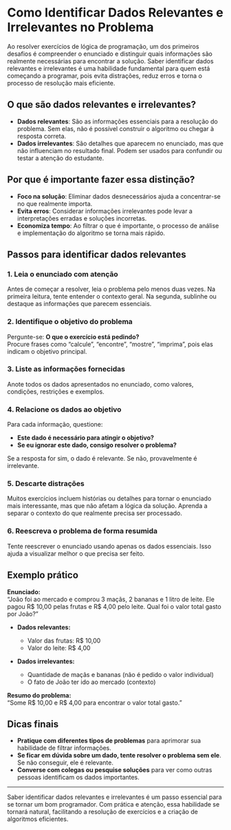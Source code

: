 
# Como Identificar Dados Relevantes e Irrelevantes no Problema

Ao resolver exercícios de lógica de programação, um dos primeiros desafios é compreender o enunciado e distinguir quais informações são realmente necessárias para encontrar a solução. Saber identificar dados relevantes e irrelevantes é uma habilidade fundamental para quem está começando a programar, pois evita distrações, reduz erros e torna o processo de resolução mais eficiente.

## O que são dados relevantes e irrelevantes?

- **Dados relevantes**: São as informações essenciais para a resolução do problema. Sem elas, não é possível construir o algoritmo ou chegar à resposta correta.
- **Dados irrelevantes**: São detalhes que aparecem no enunciado, mas que não influenciam no resultado final. Podem ser usados para confundir ou testar a atenção do estudante.

## Por que é importante fazer essa distinção?

- **Foco na solução**: Eliminar dados desnecessários ajuda a concentrar-se no que realmente importa.
- **Evita erros**: Considerar informações irrelevantes pode levar a interpretações erradas e soluções incorretas.
- **Economiza tempo**: Ao filtrar o que é importante, o processo de análise e implementação do algoritmo se torna mais rápido.

## Passos para identificar dados relevantes

### 1. Leia o enunciado com atenção

Antes de começar a resolver, leia o problema pelo menos duas vezes. Na primeira leitura, tente entender o contexto geral. Na segunda, sublinhe ou destaque as informações que parecem essenciais.

### 2. Identifique o objetivo do problema

Pergunte-se: **O que o exercício está pedindo?**  
Procure frases como “calcule”, “encontre”, “mostre”, “imprima”, pois elas indicam o objetivo principal.

### 3. Liste as informações fornecidas

Anote todos os dados apresentados no enunciado, como valores, condições, restrições e exemplos.

### 4. Relacione os dados ao objetivo

Para cada informação, questione:  
- **Este dado é necessário para atingir o objetivo?**
- **Se eu ignorar este dado, consigo resolver o problema?**

Se a resposta for sim, o dado é relevante. Se não, provavelmente é irrelevante.

### 5. Descarte distrações

Muitos exercícios incluem histórias ou detalhes para tornar o enunciado mais interessante, mas que não afetam a lógica da solução. Aprenda a separar o contexto do que realmente precisa ser processado.

### 6. Reescreva o problema de forma resumida

Tente reescrever o enunciado usando apenas os dados essenciais. Isso ajuda a visualizar melhor o que precisa ser feito.

## Exemplo prático

**Enunciado:**  
“João foi ao mercado e comprou 3 maçãs, 2 bananas e 1 litro de leite. Ele pagou R$ 10,00 pelas frutas e R$ 4,00 pelo leite. Qual foi o valor total gasto por João?”

- **Dados relevantes:**  
  - Valor das frutas: R$ 10,00  
  - Valor do leite: R$ 4,00

- **Dados irrelevantes:**  
  - Quantidade de maçãs e bananas (não é pedido o valor individual)  
  - O fato de João ter ido ao mercado (contexto)

**Resumo do problema:**  
“Some R$ 10,00 e R$ 4,00 para encontrar o valor total gasto.”

## Dicas finais

- **Pratique com diferentes tipos de problemas** para aprimorar sua habilidade de filtrar informações.
- **Se ficar em dúvida sobre um dado, tente resolver o problema sem ele**. Se não conseguir, ele é relevante.
- **Converse com colegas ou pesquise soluções** para ver como outras pessoas identificam os dados importantes.

---

Saber identificar dados relevantes e irrelevantes é um passo essencial para se tornar um bom programador. Com prática e atenção, essa habilidade se tornará natural, facilitando a resolução de exercícios e a criação de algoritmos eficientes.
```
